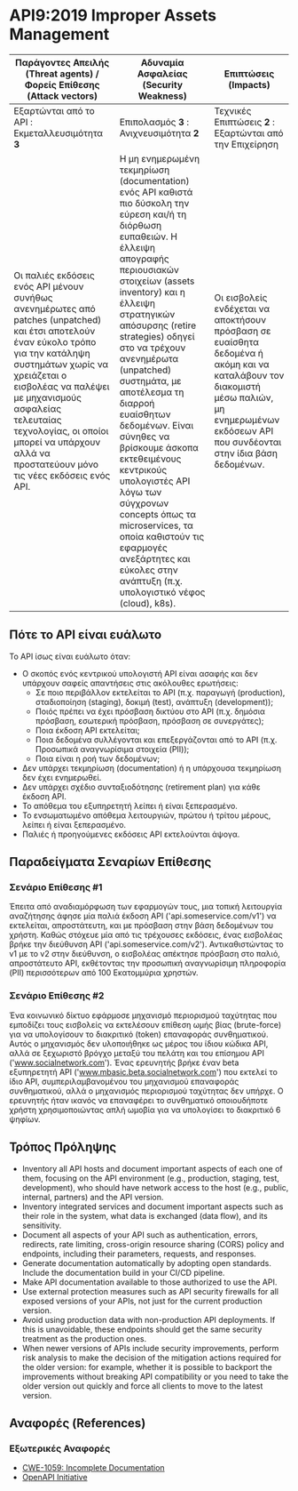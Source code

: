 API9:2019 Improper Assets Management
====================================

| Παράγοντες Απειλής (Threat agents) / Φορείς Επίθεσης (Attack vectors) | Αδυναμία Ασφαλείας (Security Weakness) | Επιπτώσεις (Impacts) |
| - | - | - |
| Εξαρτώνται από το API : Εκμεταλλευσιμότητα **3** | Επιπολασμός **3** : Ανιχνευσιμότητα **2** | Τεχνικές Επιπτώσεις **2** : Εξαρτώνται από την Επιχείρηση |
| Οι παλιές εκδόσεις ενός API μένουν συνήθως ανενημέρωτες από patches (unpatched) και έτσι αποτελούν έναν εύκολο τρόπο για την κατάληψη συστημάτων χωρίς να χρειάζεται ο εισβολέας να παλέψει με μηχανισμούς ασφαλείας τελευταίας τεχνολογίας, οι οποίοι μπορεί να υπάρχουν αλλά να προστατεύουν μόνο τις νέες εκδόσεις ενός API. | Η μη ενημερωμένη τεκμηρίωση (documentation) ενός API καθιστά πιο δύσκολη την εύρεση και/ή τη διόρθωση ευπαθειών. Η έλλειψη απογραφής περιουσιακών στοιχείων (assets inventory) και η έλλειψη στρατηγικών απόσυρσης (retire strategies) οδηγεί στο να τρέχουν ανενημέρωτα (unpatched) συστημάτα, με αποτέλεσμα τη διαρροή ευαίσθητων δεδομένων. Είναι σύνηθες να βρίσκουμε άσκοπα εκτεθειμένους κεντρικούς υπολογιστές API λόγω των σύγχρονων concepts όπως τα microservices, τα οποία καθιστούν τις εφαρμογές ανεξάρτητες και εύκολες στην ανάπτυξη (π.χ. υπολογιστικό νέφος (cloud), k8s). | Οι εισβολείς ενδέχεται να αποκτήσουν πρόσβαση σε ευαίσθητα δεδομένα ή ακόμη και να καταλάβουν τον διακομιστή μέσω παλιών, μη ενημερωμένων εκδόσεων API που συνδέονται στην ίδια βάση δεδομένων. |

## Πότε το API είναι ευάλωτο

Το API ίσως είναι ευάλωτο όταν:

* Ο σκοπός ενός κεντρικού υπολογιστή API είναι ασαφής και δεν υπάρχουν σαφείς απαντήσεις στις ακόλουθες ερωτήσεις:
  * Σε ποιο περιβάλλον εκτελείται το API (π.χ. παραγωγή (production), σταδιοποίηση (staging), δοκιμή (test), ανάπτυξη (development));
  * Ποιός πρέπει να έχει πρόσβαση δικτύου στο API (π.χ. δημόσια πρόσβαση, εσωτερική πρόσβαση, πρόσβαση σε συνεργάτες);
  * Ποια έκδοση API εκτελείται;
  * Ποια δεδομένα συλλέγονται και επεξεργάζονται από το API (π.χ. Προσωπικά αναγνωρίσιμα στοιχεία (PII));
  * Ποια είναι η ροή των δεδομένων;
* Δεν υπάρχει τεκμηρίωση (documentation) ή η υπάρχουσα τεκμηρίωση δεν έχει ενημερωθεί.
* Δεν υπάρχει σχέδιο συνταξιοδότησης (retirement plan) για κάθε έκδοση API.
* Το απόθεμα του εξυπηρετητή λείπει ή είναι ξεπερασμένο. 
* Το ενσωματωμένο απόθεμα λειτουργιών, πρώτου ή τρίτου μέρους, λείπει ή είναι ξεπερασμένο.
* Παλιές ή προηγούμενες εκδόσεις API εκτελούνται άψογα.

## Παραδείγματα Σεναρίων Επίθεσης

### Σενάριο Επίθεσης #1

Έπειτα από αναδιαμόρφωση των εφαρμογών τους, μια τοπική λειτουργία αναζήτησης άφησε μία παλιά έκδοση API ('api.someservice.com/v1') να εκτελείται, απροστάτευτη, και με πρόσβαση στην βάση δεδομένων του χρήστη.  Καθώς στόχευε μία από τις τρέχουσες εκδόσεις, ένας εισβολέας βρήκε την διεύθυνση API ('api.someservice.com/v2'). Αντικαθιστώντας το v1 με το v2 στην διεύθυνση, ο εισβολέας απέκτησε πρόσβαση στο παλιό, απροστάτευτο API, εκθέτοντας την προσωπική αναγνωρίσιμη πληροφορία (PII) περισσότερων από 100 Εκατομμύρια χρηστών.

### Σενάριο Επίθεσης #2

Ένα κοινωνικό δίκτυο εφάρμοσε μηχανισμό περιορισμού ταχύτητας που εμποδίζει τους εισβολείς να εκτελέσουν επίθεση  ωμής βίας (brute-force) για να υπολογίσουν το διακριτικό (token) επαναφοράς συνθηματικού. Αυτός ο μηχανισμός δεν υλοποιήθηκε ως μέρος του  ίδιου κώδικα API,  αλλά σε ξεχωριστό βρόγχο μεταξύ του πελάτη και  του επίσημου API ('www.socialnetwork.com'). Ένας ερευνητής βρήκε έναν beta εξυπηρετητή  API ('www.mbasic.beta.socialnetwork.com') που εκτελεί το ίδιο API, συμπεριλαμβανομένου του μηχανισμού επαναφοράς συνθηματικού, αλλά ο μηχανισμός περιορισμού ταχύτητας δεν υπήρχε. Ο ερευνητής ήταν ικανός να επαναφέρει το συνθηματικό οποιουδήποτε χρήστη χρησιμοποιώντας απλή ωμοβία για να υπολογίσει το διακριτικό 6 ψηφίων.

## Τρόπος Πρόληψης

* Inventory all API hosts and document important aspects of each one of them,
  focusing on the API environment (e.g., production, staging, test,
  development), who should have network access to the host (e.g., public,
  internal, partners) and the API version.
* Inventory integrated services and document important aspects such as their
  role in the system, what data is exchanged (data flow), and its sensitivity.
* Document all aspects of your API such as authentication, errors, redirects,
  rate limiting, cross-origin resource sharing (CORS) policy and endpoints,
  including their parameters, requests, and responses.
* Generate documentation automatically by adopting open standards. Include the
  documentation build in your CI/CD pipeline.
* Make API documentation available to those authorized to use the API.
* Use external protection measures such as API security firewalls for all exposed versions of your APIs, not just for the current production version.
* Avoid using production data with non-production API deployments. If this is unavoidable, these endpoints should get the same security treatment as the production ones.
* When newer versions of APIs include security improvements, perform risk analysis to make the decision of the mitigation actions required for the older version: for example, whether it is possible to backport the improvements without breaking API compatibility or you need to take the older version out quickly and force all clients to move to the latest version.

## Αναφορές (References)

### Εξωτερικές Αναφορές

* [CWE-1059: Incomplete Documentation][1]
* [OpenAPI Initiative][2]

[1]: https://cwe.mitre.org/data/definitions/1059.html
[2]: https://www.openapis.org/
